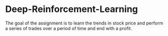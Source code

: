 # Deep-Reinforcement-Learning
The goal of the assignment is to learn the trends in stock price and perform a series of trades over a period of time and end with a profit.
